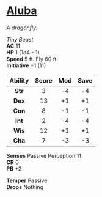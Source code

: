 # [Aluba](https://hollowknight.wiki/w/Aluba)

*A dragonfly.*

*Tiny Beast*  
**AC** 11  
**HP** 1 (1d4 - 1)  
**Speed** 5 ft. Fly 60 ft.  
**Initiative** +1 (11)  

| Ability | Score | Mod | Save |
|:-------:|:-----:|:---:|:----:|
| **Str** | 3     | -4  | -4   |
| **Dex** | 13    | +1  | +1   |
| **Con** | 8     | -1  | -1   |
| **Int** | 2     | -4  | -4   |
| **Wis** | 12    | +1  | +1   |
| **Cha** | 7     | -3  | -3   |

**Senses** Passive Perception 11  
**CR** 0  
**PB** +2  

**Temper** Passive  
**Drops** Nothing  
